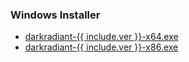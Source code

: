 <h3>Windows Installer</h3>
<ul>
  <li><a href="https://github.com/codereader/DarkRadiant/releases/download/{{ include.ver }}/darkradiant-{{ include.ver }}-x64.exe">darkradiant-{{ include.ver }}-x64.exe</a></li>
  <li><a href="https://github.com/codereader/DarkRadiant/releases/download/{{ include.ver }}/darkradiant-{{ include.ver }}-x86.exe">darkradiant-{{ include.ver }}-x86.exe</a></li>
</ul>